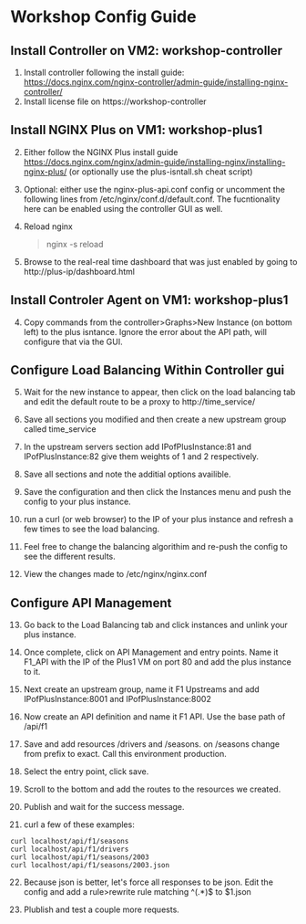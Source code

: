 # Workshop Config Guide



## Install Controller on VM2: workshop-controller

1. Install controller following the install guide: <https://docs.nginx.com/nginx-controller/admin-guide/installing-nginx-controller/>
2. Install license file on https://workshop-controller

## Install NGINX Plus on VM1: workshop-plus1

2. Either follow the NGINX Plus install guide <https://docs.nginx.com/nginx/admin-guide/installing-nginx/installing-nginx-plus/> (or optionally use the plus-isntall.sh cheat script)


3. Optional: either use the nginx-plus-api.conf config or uncomment the following lines from /etc/nginx/conf.d/default.conf. The fucntionality here can be enabled using the controller GUI as well.

2. Reload nginx
    >nginx -s reload

3. Browse to the real-real time dashboard that was just enabled by going to http://plus-ip/dashboard.html 

## Install Controler Agent on VM1: workshop-plus1

4. Copy commands from the controller>Graphs>New Instance (on bottom left) to the plus isntance. Ignore the error about the API path, will configure that via the GUI.

## Configure Load Balancing Within Controller gui

5. Wait for the new instance to appear, then click on the load balancing tab and edit the default route to be a proxy to http://time_service/

6. Save all sections you modified and then create a new upstream group called time_service

7. In the upstream servers section add IPofPlusInstance:81 and IPofPlusInstance:82 give them weights of 1 and 2 respectively.

8. Save all sections and note the additial options availible.

9.  Save the configuration and then click the Instances menu and push the config to your plus instance.

10. run a curl (or web browser) to the IP of your plus instance and refresh a few times to see the load balancing.

11. Feel free to change the balancing algorithim and re-push the config to see the different results.

12. View the changes made to /etc/nginx/nginx.conf 

## Configure API Management

13. Go back to the Load Balancing tab and click instances and unlink your plus instance.

14. Once complete, click on API Management and entry points. Name it F1_API with the IP of the Plus1 VM on port 80 and add the plus instance to it.

15. Next create an upstream group, name it F1 Upstreams and add IPofPlusInstance:8001 and IPofPlusInstance:8002

16. Now create an API definition and name it F1 API. Use the base path of /api/f1

17. Save and add resources /drivers and /seasons. on /seasons change from prefix to exact. Call this environment production.

18. Select the entry point, click save. 

19. Scroll to the bottom and add the routes to the resources we created.

20. Publish and wait for the success message.

21. curl a few of these examples:

```
curl localhost/api/f1/seasons
curl localhost/api/f1/drivers
curl localhost/api/f1/seasons/2003
curl localhost/api/f1/seasons/2003.json
```

22. Because json is better, let's force all responses to be json. Edit the config and add a rule>rewrite rule matching ^(.*)$ to $1.json

23. Plublish and test a couple more requests.